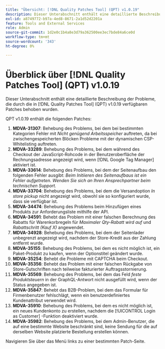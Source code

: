 ```yaml
---
title: "Übersicht: [!DNL Quality Patches Tool] (QPT) v1.0.19"
description: Dieser Unterabschnitt enthält eine detaillierte Beschreibung der Probleme, die durch die in [!DNL Quality Patches Tool]  (QPT) v1.0.19 verfügbaren Patches behoben wurden.
exl-id: a8749772-b97a-4ed8-8671-2a1d52d2201a
feature: Tools and External Services
role: Admin
source-git-commit: 1d2e0c1b4a8e3d79a362500ee3ec7bde84a6ce0d
workflow-type: tm+mt
source-wordcount: '343'
ht-degree: 0%

---
```


# Überblick über [!DNL Quality Patches Tool] (QPT) v1.0.19

Dieser Unterabschnitt enthält eine detaillierte Beschreibung der Probleme, die durch die in [!DNL Quality Patches Tool] (QPT) v1.0.19 verfügbaren Patches behoben wurden.

QPT v1.0.19 enthält die folgenden Patches:

1. **MDVA-31307**: Behebung des Problems, bei dem bei bestimmten Kategorien Fehler mit *Nicht genügend Arbeitsspeicher* auftreten, da bei zwischengespeicherten Blöcken Probleme mit der dynamischen CSP-Whitelisting auftreten.
1. **MDVA-33289**: Behebung des Problems, bei dem während des Checkout der JavaScript-Rohcode in der Benutzeroberfläche der Rechnungsadresse angezeigt wird, wenn [!DNL Google Tag Manager] aktiviert ist.
1. **MDVA-33614**: Behebung des Problems, bei dem der Seitenaufbau den folgenden Fehler ausgibt: *Beim Initiieren des Seitenaufbaus ist ein Fehler aufgetreten. Wenden Sie sich an Ihren Ansprechpartner beim technischen Support.*
1. **MDVA-33704**: Behebung des Problems, bei dem die Versandoption *In store pickup* nicht angezeigt wird, obwohl sie so konfiguriert wurde, dass sie verfügbar ist.
1. **MDVA-34474**: Behebung des Problems beim Hinzufügen eines Produkts zur Anforderungsliste mithilfe der API.
1. **MDVA-34591**: Behebt das Problem mit einer falschen Berechnung des Rabatts für Warenkorbregeln für *Maximaler Qty-Rabatt wird auf* und *Rabattschritt (Kauf X)* angewendet.
1. **MDVA-34928**: Behebung des Problems, bei dem der Seitenlader unbegrenzt angezeigt wird, nachdem der Store-Kredit aus der Zahlung entfernt wurde.
1. **MDVA-35155**: Behebung des Problems, bei dem es nicht möglich ist, ein Paket-Produkt zu kaufen, wenn der Optionstitel geändert wurde.
1. **MDVA-35254**: Behebt die Probleme mit CAPTCHA beim Checkout.
1. **MDVA-35356**: Behebt das Problem mit einer falschen Rückgabe von Store-Gutschriften nach teilweise fakturierter Auftragsstornierung.
1. **MDVA-35569**: Behebung des Problems, bei dem das Feld *feste Produktsteuern* in der GraphQL-Antwort nicht ausgefüllt wird, wenn der Status angegeben ist.
1. **MDVA-35847**: Behebt das B2B-Problem, bei dem das Formular für Firmenbenutzer fehlschlägt, wenn ein benutzerdefiniertes Kundenattribut verwendet wird.
1. **MDVA-35910**: Behebung des Problems, bei dem es nicht möglich ist, ein neues Kundenkonto zu erstellen, nachdem die [!UICONTROL Login as Customer] -Funktion deaktiviert wurde.
1. **MDVA-35982**: Behebung des Problems, bei dem Admin-Benutzer, die auf eine bestimmte Website beschränkt sind, keine Sendung für die auf derselben Website platzierte Bestellung erstellen können.

Navigieren Sie über das Menü links zu einer bestimmten Patch-Seite.
